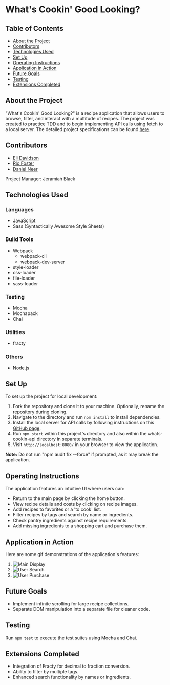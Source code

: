 # What's Cookin' Good Looking?

## Table of Contents
- [About the Project](#about-the-project)
- [Contributors](#contributors)
- [Technologies Used](#technologies-used)
- [Set Up](#set-up)
- [Operating Instructions](#operating-instructions)
- [Application in Action](#application-in-action)
- [Future Goals](#future-goals)
- [Testing](#testing)
- [Extensions Completed](#extensions-completed)

## About the Project
"What's Cookin' Good Looking?" is a recipe application that allows users to browse, filter, and interact with a multitude of recipes. The project was created to practice TDD and to begin implementing API calls using fetch to a local server. The detailed project specifications can be found [here](https://frontend.turing.edu/projects/whats-cookin-part-one.html).

## Contributors
- [Eli Davidson](https://github.com/elleshadow)
- [Rio Foster](https://github.com/friotious)
- [Daniel Neer](https://gist.github.com/DanielN88)

Project Manager: Jeramiah Black

## Technologies Used

### Languages
- JavaScript
- Sass (Syntactically Awesome Style Sheets)

### Build Tools
- Webpack
  - webpack-cli
  - webpack-dev-server
- style-loader
- css-loader
- file-loader
- sass-loader

### Testing
- Mocha
- Mochapack
- Chai

### Utilities
- fracty

### Others
- Node.js


## Set Up
To set up the project for local development:
1. Fork the repository and clone it to your machine. Optionally, rename the repository during cloning.
2. Navigate to the directory and run `npm install` to install dependencies.
3. Install the local server for API calls by following instructions on this [GitHub page](https://github.com/turingschool-examples/whats-cookin-api).
4. Run `npm start` within this project's directory and also within the whats-cookin-api directory in separate terminals.
5. Visit `http://localhost:8080/` in your browser to view the application.

**Note:** Do not run "npm audit fix --force" if prompted, as it may break the application.

## Operating Instructions
The application features an intuitive UI where users can:
- Return to the main page by clicking the home button.
- View recipe details and costs by clicking on recipe images.
- Add recipes to favorites or a 'to cook' list.
- Filter recipes by tags and search by name or ingredients.
- Check pantry ingredients against recipe requirements.
- Add missing ingredients to a shopping cart and purchase them.

## Application in Action
Here are some gif demonstrations of the application's features:
1. ![Main Display](https://user-images.githubusercontent.com/92230099/163878207-0c903b3b-46fe-42d1-81eb-d9c3ab2ff60c.gif)
2. ![User Search](https://user-images.githubusercontent.com/92230099/163878318-a88b6b7f-9f90-4d1a-9500-2baa180fb1d4.gif)
3. ![User Purchase](https://user-images.githubusercontent.com/92230099/163878377-d96249b5-a2d1-40ca-94ec-72f2488128e5.gif)

## Future Goals
- Implement infinite scrolling for large recipe collections.
- Separate DOM manipulation into a separate file for cleaner code.

## Testing
Run `npm test` to execute the test suites using Mocha and Chai.

## Extensions Completed
- Integration of Fracty for decimal to fraction conversion.
- Ability to filter by multiple tags.
- Enhanced search functionality by names or ingredients.

